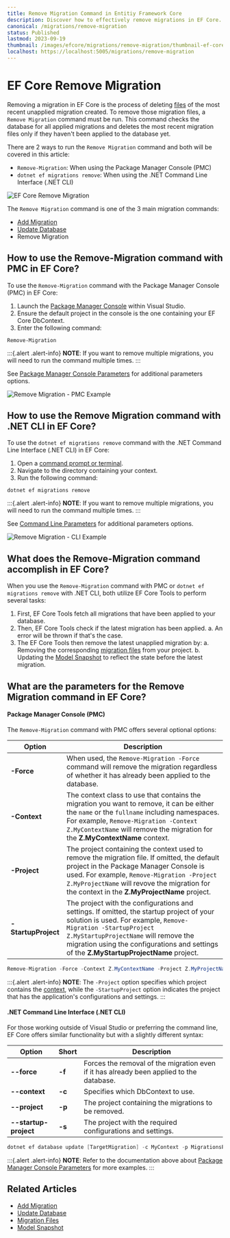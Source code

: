 ```yaml
---
title: Remove Migration Command in Entitiy Framework Core
description: Discover how to effectively remove migrations in EF Core. This guide provides step-by-step instructions for using the Remove Migration command via both the Package Manager Console (PMC) and the .NET Command Line Interface (CLI). Learn to safely delete the latest unapplied migration files and understand the available parameters for seamless migration management.
canonical: /migrations/remove-migration
status: Published
lastmod: 2023-09-19
thumbnail: /images/efcore/migrations/remove-migration/thumbnail-ef-core-remove-migration.png
localhost: https://localhost:5005/migrations/remove-migration
---
```


# EF Core Remove Migration

Removing a migration in EF Core is the process of deleting [files](/migrations/migration-files) of the most recent unapplied migration created. To remove those migration files, a `Remove Migration` command must be run. This command checks the database for all applied migrations and deletes the most recent migration files only if they haven't been applied to the database yet.

There are 2 ways to run the `Remove Migration` command and both will be covered in this article:

- `Remove-Migration`: When using the Package Manager Console (PMC)
- `dotnet ef migrations remove`: When using the .NET Command Line Interface (.NET CLI)

<div class="image-outer"><img src="/images/efcore/migrations/remove-migration/thumbnail-ef-core-remove-migration.png" loading="lazy" alt="EF Core Remove Migration"></div>

The `Remove Migration` command is one of the 3 main migration commands:

- [Add Migration](/migrations/add-migration)
- [Update Database](/migrations/update-database)
- Remove Migration

## How to use the Remove-Migration command with PMC in EF Core?

To use the `Remove-Migration` command with the Package Manager Console (PMC) in EF Core:

1. Launch the [Package Manager Console](/migrations/commands/pmc-commands) within Visual Studio.
2. Ensure the default project in the console is the one containing your EF Core DbContext.
3. Enter the following command:

```
Remove-Migration
```

:::{.alert .alert-info}
**NOTE**: If you want to remove multiple migrations, you will need to run the command multiple times.
:::

See [Package Manager Console Parameters](#what-are-the-parameters-for-the-remove-migration-command-in-ef-core) for additional parameters options.

<div class="image-outer"><img src="/images/efcore/migrations/remove-migration/how-to-use-remove-migration-command-with-pmc-in-ef-core.png" loading="lazy" alt="Remove Migration - PMC Example"></div>

## How to use the Remove Migration command with .NET CLI in EF Core?

To use the `dotnet ef migrations remove` command with the .NET Command Line Interface (.NET CLI) in EF Core:

1. Open a [command prompt or terminal](/migrations/commands/cli-commands).
2. Navigate to the directory containing your context.
3. Run the following command:

```
dotnet ef migrations remove
```

:::{.alert .alert-info}
**NOTE**: If you want to remove multiple migrations, you will need to run the command multiple times.
:::

See [Command Line Parameters](#net-command-line-interface.net-cli) for additional parameters options.

<div class="image-outer"><img src="/images/efcore/migrations/remove-migration/how-to-use-remove-migration-command-with-net-cli-in-ef-core.png" loading="lazy" alt="Remove Migration - CLI Example"></div>

## What does the Remove-Migration command accomplish in EF Core?

When you use the `Remove-Migration` command with PMC or `dotnet ef migrations remove` with .NET CLI, both utilize EF Core Tools to perform several tasks:

1. First, EF Core Tools fetch all migrations that have been applied to your database.
2. Then, EF Core Tools check if the latest migration has been applied.
   a. An error will be thrown if that's the case.
3. The EF Core Tools then remove the latest unapplied migration by:
   a. Removing the corresponding [migration files](/migrations/migration-files) from your project.
   b. Updating the [Model Snapshot](/migrations/model-snapshot) to reflect the state before the latest migration.

## What are the parameters for the Remove Migration command in EF Core?

#### Package Manager Console (PMC)

The `Remove-Migration` command with PMC offers several optional options:

| Option | Description |
| ------ | ----------- |
| **-Force** | When used, the `Remove-Migration -Force` command will remove the migration regardless of whether it has already been applied to the database. |
| **-Context** | The context class to use that contains the migration you want to remove, it can be either the `name` or the `fullname` including namespaces. For example, `Remove-Migration -Context Z.MyContextName` will remove the migration for the **Z.MyContextName** context. |
| **-Project** | The project containing the context used to remove the migration file. If omitted, the default project in the Package Manager Console is used. For example, `Remove-Migration -Project Z.MyProjectName` will revove the migration for the context in the **Z.MyProjectName** project. |
| **-StartupProject** | The project with the configurations and settings. If omitted, the startup project of your solution is used. For example, `Remove-Migration -StartupProject Z.MyStartupProjectName` will remove the migration using the configurations and settings of the **Z.MyStartupProjectName** project. |

```csharp
Remove-Migration -Force -Context Z.MyContextName -Project Z.MyProjectName -StartupProject Z.MyStartupProjectName
```

:::{.alert .alert-info}
**NOTE**: The `-Project` option specifies which project contains the [context](/dbcontext), while the `-StartupProject` option indicates the project that has the application's configurations and settings.
:::

#### .NET Command Line Interface (.NET CLI)

For those working outside of Visual Studio or preferring the command line, EF Core offers similar functionality but with a slightly different syntax:

| Option | Short |  Description |
| ------ | ----- |  ----------- |
| **--force** | **-f** | Forces the removal of the migration even if it has already been applied to the database. |  
| **--context** | **-c** | Specifies which DbContext to use. |  
| **--project** | **-p** | The project containing the migrations to be removed. |  
| **--startup-project** | **-s** | The project with the required configurations and settings. |

```csharp
dotnet ef database update [TargetMigration] -c MyContext -p MigrationsProject -s StartupProject
```

:::{.alert .alert-info}
**NOTE**: Refer to the documentation above about [Package Manager Console Parameters](/migrations/update-database#what-are-the-parameters-for-the-remove-migration-command-in-ef-core) for more examples.
:::

## Related Articles

- [Add Migration](/migrations/add-migration)
- [Update Database](/migrations/update-database)
- [Migration Files](/migrations/migration-files)
- [Model Snapshot](/migrations/model-snapshot)